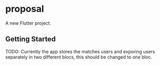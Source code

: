 # proposal

A new Flutter project.

## Getting Started

TODO: Currently the app stores the matches users and exporing users separately in two different blocs, this should be changed to one bloc.